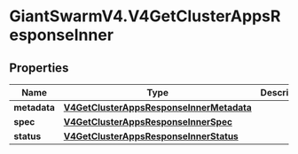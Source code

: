 # GiantSwarmV4.V4GetClusterAppsResponseInner

## Properties
Name | Type | Description | Notes
------------ | ------------- | ------------- | -------------
**metadata** | [**V4GetClusterAppsResponseInnerMetadata**](V4GetClusterAppsResponseInnerMetadata.md) |  | [optional] 
**spec** | [**V4GetClusterAppsResponseInnerSpec**](V4GetClusterAppsResponseInnerSpec.md) |  | [optional] 
**status** | [**V4GetClusterAppsResponseInnerStatus**](V4GetClusterAppsResponseInnerStatus.md) |  | [optional] 


